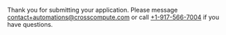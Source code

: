 Thank you for submitting your application. Please message [contact+automations@crosscompute.com](mailto:contact+automations@crosscompute.com) or call [+1-917-566-7004](tel:+1-917-566-7004) if you have questions.
<script>
if (typeof gtag !== 'undefined') {
  gtag('event', 'conversion', {'send_to': 'AW-869805986/cI1dCKrk-oAYEKLf4J4D'});
}
</script>

